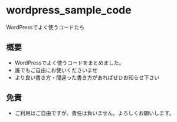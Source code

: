 # wordpress_sample_code
WordPressでよく使うコードたち

## 概要
- WordPressでよく使うコードをまとめました。
- 誰でもご自由にお使いくださいませ
- より良い書き方・間違った書き方があればぜひお知らせ下さい

## 免責
- ご利用はご自由ですが、責任は負いません。よろしくお願いします。